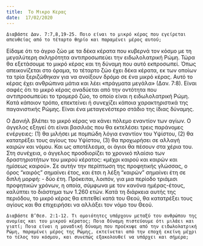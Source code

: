 ```yaml
---
title:  Το Μικρο Κερας
date:  17/02/2020
---
```


`Διαβάστε Δαν. 7:7,8,19-25. Ποιο είναι το μικρό κέρας που εγείρεται απευθείας από το τέταρτο θηρίο και παραμένει μέρος αυτού;`

Είδαμε ότι το άγριο ζώο με τα δέκα κέρατα που κυβερνά τον κόσμο με τη μεγαλύτερη σκληρότητα αντιπροσωπεύει την ειδωλολατρική Ρώμη. Τώρα θα εξετάσουμε το μικρό κέρας και τη δύναμη που αυτό εκπροσωπεί. Όπως απεικονίζεται στο όραμα, το τέταρτο ζώο έχει δέκα κέρατα, εκ των οποίων τα τρία ξεριζώθηκαν για να ανοίξουν δρόμο σε ένα μικρό κέρας. Αυτό το κέρας έχει ανθρώπινα μάτια και λέει «πράγματα μεγάλα» (Δαν. 7:8). Είναι σαφές ότι το μικρό κέρας αναδύεται από την οντότητα που αντιπροσωπεύει το τρομερό ζώο, το οποίο είναι η ειδωλολατρική Ρώμη. Κατά κάποιον τρόπο, επεκτείνει ή συνεχίζει κάποια χαρακτηριστικά της παγανιστικής Ρώμης. Είναι ένα μεταγενέστερο στάδιο της ίδιας δύναμης.

Ο Δανιήλ βλέπει το μικρό κέρας να κάνει πόλεμο εναντίον των αγίων. Ο άγγελος εξηγεί ότι είναι βασιλιάς που θα εκτελέσει τρεις παράνομες ενέργειες: (1) θα μιλήσει με πομπώδη λόγια εναντίον του Υψίστου, (2) θα κατατρέξει τους αγίους του Υψίστου, (3) θα προχωρήσει σε αλλαγή καιρών και νόμου. Και ως αποτέλεσμα, οι άγιοι θα πέσουν στα χέρια του. Στη συνέχεια, ο άγγελος προσδιορίζει το χρονικό πλαίσιο των δραστηριοτήτων του μικρού κέρατος: «μέχρι καιρού και καιρών και ημίσεως καιρού». Σε αυτήν την περίπτωση της προφητικής γλώσσας, ο όρος “καιρός” σημαίνει έτος, και έτσι η λέξη “καιρών” σημαίνει έτη σε διπλή μορφή: - δύο έτη. Πρόκειται, λοιπόν, για μια περίοδο τριάμισι προφητικών χρόνων, η οποία, σύμφωνα με τον κανόνα ημέρας-έτους, καλύπτει το διάστημα των 1.260 ετών. Κατά τη διάρκεια αυτής της περιόδου, το μικρό κέρας θα επιτεθεί κατά του Θεού, θα κατατρέξει τους αγίους και θα επιχειρήσει να αλλάξει τον νόμο του Θεού.

`Διαβάστε Β’Θεσ. 2:1-12. Τι ομοιότητες υπάρχουν μεταξύ του ανθρώπου της ανομίας και του μικρού κέρατος; Ποια δύναμη πιστεύουμε ότι μιλάει και γιατί; Ποια είναι η μοναδική δύναμη που προέκυψε από την ειδωλολατρική Ρώμη, παραμένει μέρος της Ρώμης, εκτείνεται από την εποχή εκείνη μέχρι το τέλος του κόσμου, και συνεπώς εξακολουθεί να υπάρχει και σήμερα;`